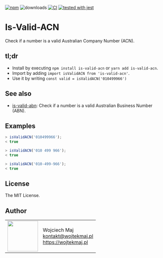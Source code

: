 [![npm](https://img.shields.io/npm/v/is-valid-acn.svg)](https://www.npmjs.com/package/is-valid-acn) ![downloads](https://img.shields.io/npm/dt/is-valid-acn.svg) [![CI](https://github.com/wojtekmaj/is-valid-acn/workflows/CI/badge.svg)](https://github.com/wojtekmaj/is-valid-acn/actions) [![tested with jest](https://img.shields.io/badge/tested_with-jest-99424f.svg)](https://github.com/facebook/jest)

# Is-Valid-ACN

Check if a number is a valid Australian Company Number (ACN).

## tl;dr

- Install by executing `npm install is-valid-acn` or `yarn add is-valid-acn`.
- Import by adding `import isValidACN from 'is-valid-acn'`.
- Use it by writing `const valid = isValidACN('010499966')`

## See also

- [is-valid-abn](https://github.com/wojtekmaj/is-valid-abn): Check if a number is a valid Australian Business Number (ABN).

## Examples

```js
> isValidACN('010499966');
< true

> isValidACN('010 499 966');
< true

> isValidACN('010-499-966');
< true
```

## License

The MIT License.

## Author

<table>
  <tr>
    <td>
      <img src="https://github.com/wojtekmaj.png?s=100" width="100">
    </td>
    <td>
      Wojciech Maj<br />
      <a href="mailto:kontakt@wojtekmaj.pl">kontakt@wojtekmaj.pl</a><br />
      <a href="https://wojtekmaj.pl">https://wojtekmaj.pl</a>
    </td>
  </tr>
</table>
